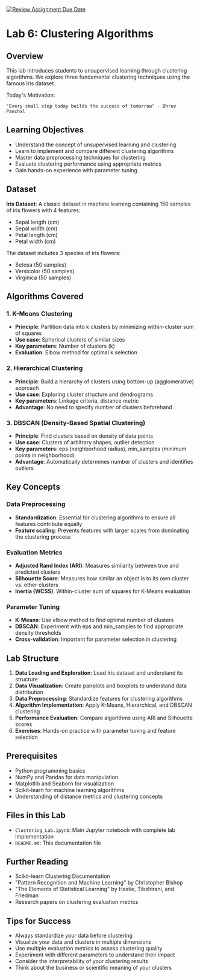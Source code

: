 [![Review Assignment Due Date](https://classroom.github.com/assets/deadline-readme-button-22041afd0340ce965d47ae6ef1cefeee28c7c493a6346c4f15d667ab976d596c.svg)](https://classroom.github.com/a/Mh-17R8a)
# Lab 6: Clustering Algorithms

## Overview
This lab introduces students to unsupervised learning through clustering algorithms. We explore three fundamental clustering techniques using the famous Iris dataset.

Today's Motivation:
    
    "Every small step today builds the success of tomorrow" - Dhruv Panchal

## Learning Objectives
- Understand the concept of unsupervised learning and clustering
- Learn to implement and compare different clustering algorithms
- Master data preprocessing techniques for clustering
- Evaluate clustering performance using appropriate metrics
- Gain hands-on experience with parameter tuning

## Dataset
**Iris Dataset**: A classic dataset in machine learning containing 150 samples of iris flowers with 4 features:
- Sepal length (cm)
- Sepal width (cm) 
- Petal length (cm)
- Petal width (cm)

The dataset includes 3 species of iris flowers:
- Setosa (50 samples)
- Versicolor (50 samples)
- Virginica (50 samples)

## Algorithms Covered

### 1. K-Means Clustering
- **Principle**: Partition data into k clusters by minimizing within-cluster sum of squares
- **Use case**: Spherical clusters of similar sizes
- **Key parameters**: Number of clusters (k)
- **Evaluation**: Elbow method for optimal k selection

### 2. Hierarchical Clustering
- **Principle**: Build a hierarchy of clusters using bottom-up (agglomerative) approach
- **Use case**: Exploring cluster structure and dendrograms
- **Key parameters**: Linkage criteria, distance metric
- **Advantage**: No need to specify number of clusters beforehand

### 3. DBSCAN (Density-Based Spatial Clustering)
- **Principle**: Find clusters based on density of data points
- **Use case**: Clusters of arbitrary shapes, outlier detection
- **Key parameters**: eps (neighborhood radius), min_samples (minimum points in neighborhood)
- **Advantage**: Automatically determines number of clusters and identifies outliers

## Key Concepts

### Data Preprocessing
- **Standardization**: Essential for clustering algorithms to ensure all features contribute equally
- **Feature scaling**: Prevents features with larger scales from dominating the clustering process

### Evaluation Metrics
- **Adjusted Rand Index (ARI)**: Measures similarity between true and predicted clusters
- **Silhouette Score**: Measures how similar an object is to its own cluster vs. other clusters
- **Inertia (WCSS)**: Within-cluster sum of squares for K-Means evaluation

### Parameter Tuning
- **K-Means**: Use elbow method to find optimal number of clusters
- **DBSCAN**: Experiment with eps and min_samples to find appropriate density thresholds
- **Cross-validation**: Important for parameter selection in clustering

## Lab Structure

1. **Data Loading and Exploration**: Load Iris dataset and understand its structure
2. **Data Visualization**: Create pairplots and boxplots to understand data distribution
3. **Data Preprocessing**: Standardize features for clustering algorithms
4. **Algorithm Implementation**: Apply K-Means, Hierarchical, and DBSCAN clustering
5. **Performance Evaluation**: Compare algorithms using ARI and Silhouette scores
6. **Exercises**: Hands-on practice with parameter tuning and feature selection

## Prerequisites
- Python programming basics
- NumPy and Pandas for data manipulation
- Matplotlib and Seaborn for visualization
- Scikit-learn for machine learning algorithms
- Understanding of distance metrics and clustering concepts

## Files in this Lab
- `Clustering_Lab.ipynb`: Main Jupyter notebook with complete lab implementation
- `README.md`: This documentation file

## Further Reading
- Scikit-learn Clustering Documentation
- "Pattern Recognition and Machine Learning" by Christopher Bishop
- "The Elements of Statistical Learning" by Hastie, Tibshirani, and Friedman
- Research papers on clustering evaluation metrics

## Tips for Success
- Always standardize your data before clustering
- Visualize your data and clusters in multiple dimensions
- Use multiple evaluation metrics to assess clustering quality
- Experiment with different parameters to understand their impact
- Consider the interpretability of your clustering results
- Think about the business or scientific meaning of your clusters